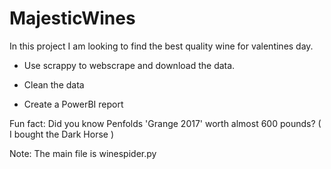 # MajesticWines

In this project I am looking to find the best quality wine for valentines day. 

- Use scrappy to webscrape and download the data.

- Clean the data 

- Create a PowerBI report

Fun fact: Did you know Penfolds 'Grange 2017' worth almost 600 pounds? ( I bought the Dark Horse )

Note: The main file is winespider.py 
